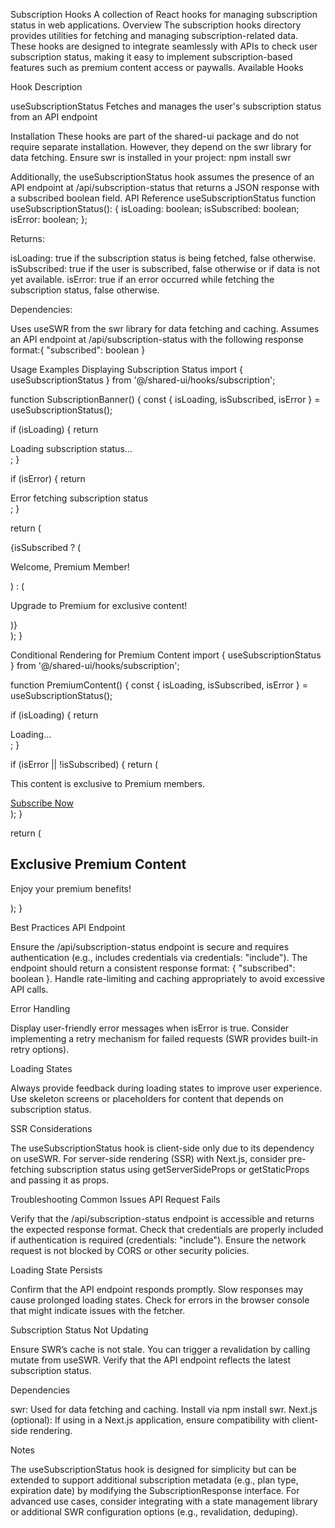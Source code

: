 Subscription Hooks
A collection of React hooks for managing subscription status in web applications.
Overview
The subscription hooks directory provides utilities for fetching and managing subscription-related data. These hooks are designed to integrate seamlessly with APIs to check user subscription status, making it easy to implement subscription-based features such as premium content access or paywalls.
Available Hooks



Hook
Description



useSubscriptionStatus
Fetches and manages the user's subscription status from an API endpoint


Installation
These hooks are part of the shared-ui package and do not require separate installation. However, they depend on the swr library for data fetching. Ensure swr is installed in your project:
npm install swr

Additionally, the useSubscriptionStatus hook assumes the presence of an API endpoint at /api/subscription-status that returns a JSON response with a subscribed boolean field.
API Reference
useSubscriptionStatus
function useSubscriptionStatus(): {
  isLoading: boolean;
  isSubscribed: boolean;
  isError: boolean;
};

Returns:

isLoading: true if the subscription status is being fetched, false otherwise.
isSubscribed: true if the user is subscribed, false otherwise or if data is not yet available.
isError: true if an error occurred while fetching the subscription status, false otherwise.

Dependencies:

Uses useSWR from the swr library for data fetching and caching.
Assumes an API endpoint at /api/subscription-status with the following response format:{ "subscribed": boolean }



Usage Examples
Displaying Subscription Status
import { useSubscriptionStatus } from '@/shared-ui/hooks/subscription';

function SubscriptionBanner() {
  const { isLoading, isSubscribed, isError } = useSubscriptionStatus();

  if (isLoading) {
    return <div>Loading subscription status...</div>;
  }

  if (isError) {
    return <div>Error fetching subscription status</div>;
  }

  return (
    <div className="subscription-banner">
      {isSubscribed ? (
        <p>Welcome, Premium Member!</p>
      ) : (
        <p>Upgrade to Premium for exclusive content!</p>
      )}
    </div>
  );
}

Conditional Rendering for Premium Content
import { useSubscriptionStatus } from '@/shared-ui/hooks/subscription';

function PremiumContent() {
  const { isLoading, isSubscribed, isError } = useSubscriptionStatus();

  if (isLoading) {
    return <div>Loading...</div>;
  }

  if (isError || !isSubscribed) {
    return (
      <div className="paywall">
        <p>This content is exclusive to Premium members.</p>
        <a href="/subscribe">Subscribe Now</a>
      </div>
    );
  }

  return (
    <div className="premium-content">
      <h2>Exclusive Premium Content</h2>
      <p>Enjoy your premium benefits!</p>
    </div>
  );
}

Best Practices
API Endpoint

Ensure the /api/subscription-status endpoint is secure and requires authentication (e.g., includes credentials via credentials: "include").
The endpoint should return a consistent response format: { "subscribed": boolean }.
Handle rate-limiting and caching appropriately to avoid excessive API calls.

Error Handling

Display user-friendly error messages when isError is true.
Consider implementing a retry mechanism for failed requests (SWR provides built-in retry options).

Loading States

Always provide feedback during loading states to improve user experience.
Use skeleton screens or placeholders for content that depends on subscription status.

SSR Considerations

The useSubscriptionStatus hook is client-side only due to its dependency on useSWR. For server-side rendering (SSR) with Next.js, consider pre-fetching subscription status using getServerSideProps or getStaticProps and passing it as props.

Troubleshooting
Common Issues
API Request Fails

Verify that the /api/subscription-status endpoint is accessible and returns the expected response format.
Check that credentials are properly included if authentication is required (credentials: "include").
Ensure the network request is not blocked by CORS or other security policies.

Loading State Persists

Confirm that the API endpoint responds promptly. Slow responses may cause prolonged loading states.
Check for errors in the browser console that might indicate issues with the fetcher.

Subscription Status Not Updating

Ensure SWR’s cache is not stale. You can trigger a revalidation by calling mutate from useSWR.
Verify that the API endpoint reflects the latest subscription status.

Dependencies

swr: Used for data fetching and caching. Install via npm install swr.
Next.js (optional): If using in a Next.js application, ensure compatibility with client-side rendering.

Notes

The useSubscriptionStatus hook is designed for simplicity but can be extended to support additional subscription metadata (e.g., plan type, expiration date) by modifying the SubscriptionResponse interface.
For advanced use cases, consider integrating with a state management library or additional SWR configuration options (e.g., revalidation, deduping).

